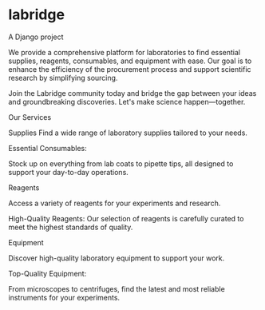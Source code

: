# labridge
A Django project

We provide a comprehensive platform for laboratories to find essential supplies, reagents, consumables, and equipment with ease. Our goal is to enhance the efficiency of the procurement process and support scientific research by simplifying sourcing.

Join the Labridge community today and bridge the gap between your ideas and groundbreaking discoveries. Let's make science happen—together.

Our Services

Supplies
Find a wide range of laboratory supplies tailored to your needs.


Essential Consumables:

Stock up on everything from lab coats to pipette tips, all designed to support your day-to-day operations.

Reagents

Access a variety of reagents for your experiments and research.

High-Quality Reagents: Our selection of reagents is carefully curated to meet the highest standards of quality.

Equipment

Discover high-quality laboratory equipment to support your work.

Top-Quality Equipment: 

From microscopes to centrifuges, find the latest and most reliable instruments for your experiments.